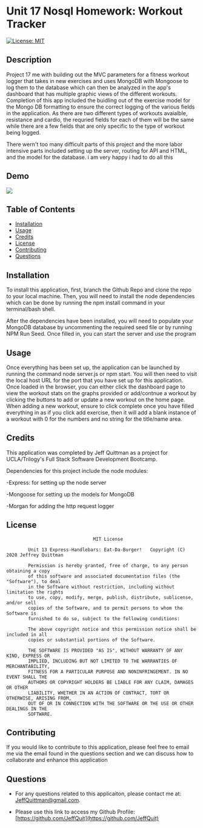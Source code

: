# Unit 17 Nosql Homework: Workout Tracker

[![License: MIT](https://img.shields.io/badge/License-MIT-yellow.svg)](https://opensource.org/licenses/MIT)

## Description

Project 17 me with building out the MVC parameters for a fitness workout logger that takes in new exercises and uses MongoDB with Mongoose to log them to the database which can then be analyzed in the app's dashboard that has multiple graphic views of the different workouts.
Completion of this app included the buidling out of the exercise model for the Mongo DB formatting to ensure the correct logging of the various fields in the application. As there are two different types of workouts avaialble, resistance and cardio, the requried fields for each of them will be the
same while there are a few fields that are only specific to the type of workout being logged.

There wern't too many difficult parts of this project and the more labor intensive parts included setting up the server, routing for API and HTML, and the model for the database.
i am very happy i had to do all this

## Demo

<img src="/DemoImgs/FitnessTrackerp17.gif?raw=true">

## Table of Contents

-   [Installation](#installation)
-   [Usage](#usage)
-   [Credits](#credits)
-   [License](#license)
-   [Contributing](#contributing)
-   [Questions](#questions)

## Installation

To install this application, first, branch the Github Repo and clone the repo to your local machine. Then, you will need to install the node dependencies which can be done by running the npm install command in your terminal/bash shell.

After the dependencies have been installed, you will need to populate your MongoDB database by uncommenting the required seed file or by running NPM Run Seed. Once filled in, you can start the server and use the program

## Usage

Once everything has been set up, the application can be launched by running the command node server.js or npm start. You will then need to visit the local host URL for the port that you have set up for this application. Once loaded in the browser, you can either click the dashboard page to view the
workout stats on the graphs provided or add/contnue a workout by clicking the buttons to add or update a new workout on the home page. When adding a new workout, ensure to click complete once you have filled everything in as if you click add exercise, then it will add a blank instance of a workout
with 0 for the numbers and no string for the title/name area.

## Credits

This application was completed by Jeff Quittman as a project for UCLA/Trilogy's Full Stack Software Development Bootcamp.

Dependencies for this project include the node modules:

-Express: for setting up the node server

-Mongoose for setting up the models for MongoDB

-Morgan for adding the http request logger

## License

    								MIT License

    		Unit 13 Express-Handlebars: Eat-Da-Burger!   Copyright (C) 2020 Jeffrey Quittman

    		Permission is hereby granted, free of charge, to any person obtaining a copy
    		of this software and associated documentation files (the "Software"), to deal
    		in the Software without restriction, including without limitation the rights
    		to use, copy, modify, merge, publish, distribute, sublicense, and/or sell
    		copies of the Software, and to permit persons to whom the Software is
    		furnished to do so, subject to the following conditions:

    		The above copyright notice and this permission notice shall be included in all
    		copies or substantial portions of the Software.

    		THE SOFTWARE IS PROVIDED "AS IS", WITHOUT WARRANTY OF ANY KIND, EXPRESS OR
    		IMPLIED, INCLUDING BUT NOT LIMITED TO THE WARRANTIES OF MERCHANTABILITY,
    		FITNESS FOR A PARTICULAR PURPOSE AND NONINFRINGEMENT. IN NO EVENT SHALL THE
    		AUTHORS OR COPYRIGHT HOLDERS BE LIABLE FOR ANY CLAIM, DAMAGES OR OTHER
    		LIABILITY, WHETHER IN AN ACTION OF CONTRACT, TORT OR OTHERWISE, ARISING FROM,
    		OUT OF OR IN CONNECTION WITH THE SOFTWARE OR THE USE OR OTHER DEALINGS IN THE
    		SOFTWARE.

## Contributing

If you would like to contribute to this application, please feel free to email me via the email found in the questions section and we can discuss how to collaborate and enhance this application

## Questions

-   For any questions related to this applicaiton, please contact me at: JeffQuittman@gmail.com.

-   Please use this link to access my Github Profile: [https://github.com/JeffQuit](https://github.com/JeffQuit)

